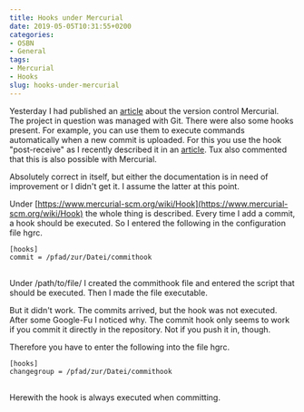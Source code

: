 ```yaml
---
title: Hooks under Mercurial
date: 2019-05-05T10:31:55+0200
categories:
- OSBN
- General
tags:
- Mercurial
- Hooks
slug: hooks-under-mercurial
---
```

Yesterday I had published an [article](https://fryboyter.de/git-zu-mercurial-konvertieren/) about the version control Mercurial. The project in question was managed with Git. There were also some hooks present. For example, you can use them to execute commands automatically when a new commit is uploaded. For this you use the hook "post-receive" as I recently described it in an [article](https://fryboyter.de/fryboyter-wird-nun-mit-hugo-erzeugt/). Tux also commented that this is also possible with Mercurial.

Absolutely correct in itself, but either the documentation is in need of improvement or I didn't get it. I assume the latter at this point. 

Under [https://www.mercurial-scm.org/wiki/Hook](https://www.mercurial-scm.org/wiki/Hook) the whole thing is described. Every time I add a commit, a hook should be executed. So I entered the following in the configuration file hgrc.

<pre class="line-numbers language-bash" style="white-space:pre-wrap;">
<code class="language-bash">[hooks]
commit = /pfad/zur/Datei/commithook
</code>
</pre>

Under /path/to/file/ I created the commithook file and entered the script that should be executed. Then I made the file executable.

But it didn't work. The commits arrived, but the hook was not executed. After some Google-Fu I noticed why. The commit hook only seems to work if you commit it directly in the repository. Not if you push it in, though.

Therefore you have to enter the following into the file hgrc.

<pre class="line-numbers language-bash" style="white-space:pre-wrap;">
<code class="language-bash">[hooks]
changegroup = /pfad/zur/Datei/commithook
</code>
</pre>

Herewith the hook is always executed when committing.